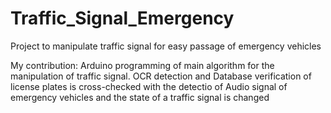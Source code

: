 # Traffic_Signal_Emergency
Project to manipulate traffic signal for easy passage of emergency vehicles

My contribution:
Arduino programming of main algorithm for the manipulation of traffic signal.
OCR detection and Database verification of license plates is cross-checked with the detectio of Audio signal of emergency vehicles and the state of a traffic signal is changed

